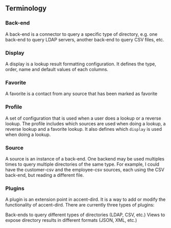 ## Terminology

### Back-end

A back-end is a connector to query a specific type of directory, e.g. one back-end to query LDAP servers, another back-end to query CSV files, etc.

### Display

A display is a lookup result formatting configuration. It defines the type, order, name and default values of each columns.

### Favorite

A favorite is a contact from any source that has been marked as favorite

### Profile

A set of configuration that is used when a user does a lookup or a reverse lookup. The profile includes which sources are used when doing a lookup, a reverse lookup and a favorite lookup. It also defines which `display` is used when doing a lookup.

### Source

A source is an instance of a back-end. One backend may be used multiples times to query multiple directories of the same type. For example, I could have the customer-csv and the employee-csv sources, each using the CSV back-end, but reading a different file.

### Plugins

A plugin is an extension point in accent-dird. It is a way to add or modify the functionality of accent-dird. There are currently three types of plugins:

Back-ends to query different types of directories (LDAP, CSV, etc.)
Views to expose directory results in different formats (JSON, XML, etc.)
